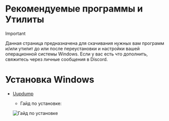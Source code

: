 # Рекомендуемые программы и Утилиты
> [!IMPORTANT]
> Данная страница предназначена для скачивания нужных вам программ и/или утилит до или после переустановки и настройки вашей операционной системы Windows. Если у вас есть что дополнить, свяжитесь через личные сообщения в Discord.

# Установка Windows
- [Uupdump](https://uupdump.net/)
  - Гайд по установке:
    
  ![Гайд по установке](https://s3.ezgif.com/tmp/ezgif-3-784ca380a5.gif)
